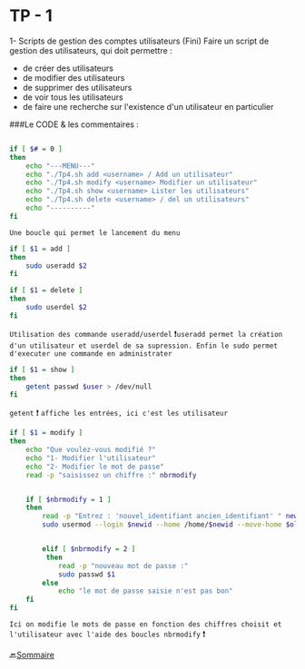 
# TP - 1


1- Scripts de gestion des comptes utilisateurs (Fini)
Faire un script de gestion des utilisateurs, qui doit permettre :

* de créer des utilisateurs
* de modifier des utilisateurs
* de supprimer des utilisateurs
* de voir tous les utilisateurs
* de faire une recherche sur l'existence d'un utilisateur en particulier









 ###Le CODE & les commentaires :


```bash

if [ $# = 0 ]
then
	echo "---MENU---"
	echo "./Tp4.sh add <username> / Add un utilisateur" 
	echo "./Tp4.sh modify <username> Modifier un utilisateur" 
	echo "./Tp4.sh show <username> Lister les utilisateurs"
	echo "./Tp4.sh delete <username> / del un utilisateurs"
	echo "----------"
fi     
``` 
`Une boucle qui permet le lancement du menu`


```bash
if [ $1 = add ]
then
    sudo useradd $2
fi

if [ $1 = delete ]
then
    sudo userdel $2
fi
```
`Utilisation des commande useradd/userdel` :heavy_exclamation_mark:` useradd permet la création d'un utilisateur et userdel de sa supression. Enfin le sudo permet d'executer une commande en administrater `

```bash
if [ $1 = show ]
then
    getent passwd $user > /dev/null
fi 
```
`getent` :heavy_exclamation_mark: `affiche les entrées, ici c'est les utilisateur `


```bash
if [ $1 = modify ]
then
    echo "Que voulez-vous modifié ?"
    echo "1- Modifier l'utilisateur"
    echo "2- Modifier le mot de passe"
    read -p "saisissez un chiffre :" nbrmodify


    if [ $nbrmodify = 1 ]
    then 
        read -p "Entrez : 'nouvel_identifiant ancien_identifiant' " newid oldid
        sudo usermod --login $newid --home /home/$newid --move-home $oldid


        elif [ $nbrmodify = 2 ]
         then
            read -p "nouveau mot de passe :"
            sudo passwd $1
        else
            echo "le mot de passe saisie n'est pas bon"
    fi
fi

```

`Ici on modifie le mots de passe en fonction des chiffres choisit et l'utilisateur avec l'aide des boucles nbrmodify` :heavy_exclamation_mark:


:back:[Sommaire](https://github.com/nathymellal/SHELL/blob/main/README.md)
